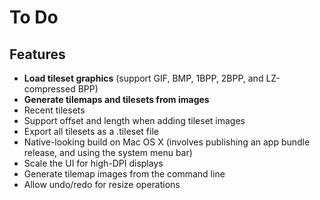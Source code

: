# To Do

## Features

* **Load tileset graphics** (support GIF, BMP, 1BPP, 2BPP, and LZ-compressed BPP)
* **Generate tilemaps and tilesets from images**
* Recent tilesets
* Support offset and length when adding tileset images
* Export all tilesets as a .tileset file
* Native-looking build on Mac OS X (involves publishing an app bundle release, and using the system menu bar)
* Scale the UI for high-DPI displays
* Generate tilemap images from the command line
* Allow undo/redo for resize operations
